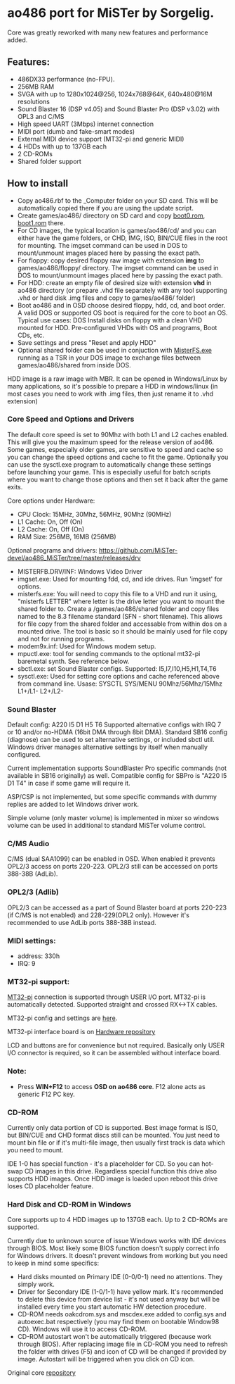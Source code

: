 # ao486 port for MiSTer by Sorgelig.

Core was greatly reworked with many new features and performance added.

## Features:
* 486DX33 performance (no-FPU).
* 256MB RAM
* SVGA with up to 1280x1024@256, 1024x768@64K, 640x480@16M resolutions
* Sound Blaster 16 (DSP v4.05) and Sound Blaster Pro (DSP v3.02) with OPL3 and C/MS
* High speed UART (3Mbps) internet connection
* MIDI port (dumb and fake-smart modes)
* External MIDI device support (MT32-pi and generic MIDI)
* 4 HDDs with up to 137GB each
* 2 CD-ROMs
* Shared folder support

## How to install

* Copy ao486.rbf to the _Computer folder on your SD card.  This will be automatically copied there if you are using the update script.
* Create games/ao486/ directory on SD card and copy [boot0.rom](https://github.com/MiSTer-devel/ao486_MiSTer/blob/master/releases/boot0.rom), [boot1.rom](https://github.com/MiSTer-devel/ao486_MiSTer/blob/master/releases/boot1.rom) there.
* For CD images, the typical location is games/ao486/cd/ and you can either have the game folders, or CHD, IMG, ISO, BIN/CUE files in the root for mounting.  The imgset command can be used in DOS to mount/unmount images placed here by passing the exact path.
* For floppy: copy desired floppy raw image with extension **img** to games/ao486/floppy/ directory.  The imgset command can be used in DOS to mount/unmount images placed here by passing the exact path.
* For HDD: create an empty file of desired size with extension **vhd** in ao486 directory (or prepare .vhd file separately with any tool supporting .vhd or hard disk .img files and copy to games/ao486/ folder)
* Boot ao486 and in OSD choose desired floppy, hdd, cd, and boot order.  A valid DOS or supported OS boot is required for the core to boot an OS.  Typical use cases: DOS Install disks on floppy with a clean VHD mounted for HDD. Pre-configured VHDs with OS and programs, Boot CDs, etc.
* Save settings and press "Reset and apply HDD"
* Optional shared folder can be used in conjuction with [MisterFS.exe](https://github.com/MiSTer-devel/ao486_MiSTer/blob/master/releases/drv/misterfs.exe) running as a TSR in your DOS image to exchange files between games/ao486/shared from inside DOS.

HDD image is a raw image with MBR. It can be opened in Windows/Linux by many applications,
so it's possible to prepare a HDD in windows/linux (in most cases you need to work with .img files, then just rename it to .vhd extension)

### Core Speed and Options and Drivers
The default core speed is set to 90Mhz with both L1 and L2 caches enabled.  This will give you the maximum speed for the release version of ao486.  Some games, especially older games, are sensitive to speed and cache so you can change the speed options and cache to fit the game.
Optionally you can use the sysctl.exe program to automatically change these settings before launching your game.  This is especially useful for batch scripts where you want to change those options and then set it back after the game exits.

Core options under Hardware:
* CPU Clock: 15MHz, 30Mhz, 56MHz, 90Mhz (90MHz)
* L1 Cache: On, Off (On)
* L2 Cache: On, Off (On)
* RAM Size: 256MB, 16MB (256MB)

Optional programs and drivers:  https://github.com/MiSTer-devel/ao486_MiSTer/tree/master/releases/drv
* MISTERFB.DRV/INF: Windows Video Driver
* imgset.exe: Used for mounting fdd, cd, and ide drives. Run 'imgset' for options.
* misterfs.exe:  You will need to copy this file to a VHD and run it using, "misterfs LETTER" where letter is the drive letter you want to mount the shared folder to.  Create a /games/ao486/shared folder and copy files named to the 8.3 filename standard (SFN - short filename). This allows for file copy from the shared folder and accessable from within dos on a mounted drive.  The tool is basic so it should be mainly used for file copy and not for running programs. 
* modem9x.inf: Used for Windows modem setup.
* mpuctl.exe: tool for sending commands to the optional mt32-pi baremetal synth.  See reference below.
* sbctl.exe: set Sound Blaster configs.  Supported: I5,I7,I10,H5,H1,T4,T6
* sysctl.exe: Used for setting core options and cache referenced above from command line. Usase: SYSCTL SYS/MENU 90Mhz/56Mhz/15Mhz L1+/L1- L2+/L2-

### Sound Blaster
Default config: A220 I5 D1 H5 T6
Supported alternative configs with IRQ 7 or 10 and/or no-HDMA (16bit DMA through 8bit DMA).
Standard SB16 config (diagnose) can be used to set alternative settings, or included sbctl util. Windows driver manages alternative settings by itself when manually configured.

Current implementation supports SoundBlaster Pro specific commands (not available in SB16 originally) as well. Compatible config for SBPro is "A220 I5 D1 T4" in case if some game will require it.

ASP/CSP is not implemented, but some specific commands with dummy replies are added to let Windows driver work.

Simple volume (only master volume) is implemented in mixer so windows volume can be used in additional to standard MiSTer volume control.

### C/MS Audio
C/MS (dual SAA1099) can be enabled in OSD. When enabled it prevents OPL2/3 access on ports 220-223. OPL2/3 still can be accessed on ports 388-38B (AdLib).

### OPL2/3 (Adlib)
OPL2/3 can be accessed as a part of Sound Blaster board at ports 220-223 (if C/MS is not enabled) and 228-229(OPL2 only). However it's recommended to use AdLib ports 388-38B instead.

### MIDI settings:
* address: 330h
* IRQ: 9

### MT32-pi support:
[MT32-pi](https://github.com/dwhinham/mt32-pi) connection is supported through USER I/O port. MT32-pi is automatically detected.
Supported straight and crossed RX<->TX cables.

MT32-pi config and settings are [here](https://github.com/dwhinham/mt32-pi/wiki/MiSTer-FPGA-user-port-connection).

MT32-pi interface board is on [Hardware repository](https://github.com/MiSTer-devel/Hardware_MiSTer)

LCD and buttons are for convenience but not required. Basically only USER I/O connector is required, so it can be assembled without interface board.

### Note:
* Press **WIN+F12** to access **OSD on ao486 core**. F12 alone acts as generic F12 PC key.

### CD-ROM
Currently only data portion of CD is supported. Best image format is ISO, but BIN/CUE and CHD format discs still can be mounted. You just need to mount bin file or if it's multi-file image, then usually first track is data which you need to mount.

IDE 1-0 has special function - it's a placeholder for CD. So you can hot-swap CD images in this drive. Regardless special function this drive also supports HDD images. Once HDD image is loaded upon reboot this drive loses CD placeholder feature.

### Hard Disk and CD-ROM in Windows
Core supports up to 4 HDD images up to 137GB each. Up to 2 CD-ROMs are supported.

Currently due to unknown source of issue Windows works with IDE devices through BIOS. Most likely some BIOS function doesn't supply correct info for Windows drivers.
It doesn't prevent windows from working but you need to keep in mind some specifics:
* Hard disks mounted on Primary IDE (0-0/0-1) need no attentions. They simply work.
* Driver for Secondary IDE (1-0/1-1) have yellow mark. It's recommended to delete this device from device list - it's not used anyway but will be installed every time you start automatic HW detection procedure.
* CD-ROM needs oakcdrom.sys and mscdex.exe added to config.sys and autoexec.bat respectively (you may find them on bootable Window98 CD). Windows will use it to access CD-ROM.
* CD-ROM autostart won't be automatically triggered (because work through BIOS). After replacing image file in CD-ROM you need to refresh the folder with drives (F5) and icon of CD will be changed if provided by image. Autostart will be triggered when you click on CD icon.

Original core [repository](https://github.com/alfikpl/ao486)
